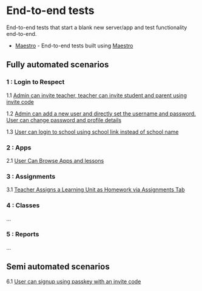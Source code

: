 # End-to-end tests

End-to-end tests that start a blank new server/app and test functionality end-to-end.

* [Maestro](../.maestro/) - End-to-end tests built using [Maestro](https://maestro.mobile.dev)

## Fully automated scenarios

### 1 : Login to Respect

1.1 [Admin can invite teacher, teacher can invite student and parent using invite code](test-description/001_001_invite_using_invite_code_test_description.md)

1.2 [Admin can add a new user and directly set the username and password. User can change password and profile details](test-description/001_002_add_user_direct.md)

1.3 [User can login to school using school link instead of school name](test-description/001_003_login_using_school_link_test_description.md)

### 2 : Apps

2.1 [User Can Browse Apps and lessons ](test-description/002_browse_lessons_test_description.md)

### 3 : Assignments

3.1 [Teacher Assigns a Learning Unit as Homework via Assignments Tab](test-description/003_admin_user_assigns_assignment_to_a_class_test_description.md)

### 4 : Classes

...

### 5 : Reports

...

## Semi automated scenarios

6.1 [User can signup using passkey with an invite code](test-description/006_user_signup_using_passkey_test_description.md)
